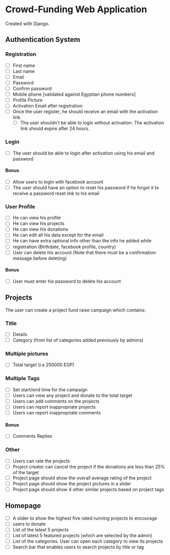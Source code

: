 # Crowd-Funding Web Application
Created with Django.

## Authentication System
### Registration
- [ ] First name
- [ ] Last name
- [ ] Email
- [ ] Password
- [ ] Confirm password
- [ ] Mobile phone [validated against Egyptian phone numbers]
- [ ] Profile Picture
- [ ] Activation Email after registration
- [ ] Once the user register, he should receive an email with the activation link.
    - [ ] The user shouldn’t be able to login without activation. The activation link should expire after 24 hours.

### Login
- [ ] The user should be able to login after activation using his email and password

#### Bonus
- [ ] Allow users to login with facebook account
- [ ] The user should have an option to reset his password if he forgot it to receive a password reset link to his email

### User Profile
- [ ] He can view his profile
- [ ] He can view his projects
- [ ] He can view his donations
- [ ] He can edit all his data except for the email
- [ ] He can have extra optional info other than the info he added while
- [ ] registration (Birthdate, facebook profile, country)
- [ ] User can delete his account (Note that there must be a confirmation message before deleting)

#### Bonus
- [ ] User must enter his password to delete his account

## Projects
The user can create a project fund raise campaign which contains:
### Title
- [ ] Details
- [ ] Category (from list of categories added previously by admins)
### Multiple pictures
- [ ] Total target (i.e 250000 EGP)
### Multiple Tags
- [ ] Set start/end time for the campaign
- [ ] Users can view any project and donate to the total target
- [ ] Users can add comments on the projects
- [ ] Users can report inappropriate projects
- [ ] Users can report inappropriate comments
#### Bonus
- [ ] Comments Replies
### Other
- [ ] Users can rate the projects
- [ ] Project creator can cancel the project if the donations are less than 25% of the target
- [ ] Project page should show the overall average rating of the project
- [ ] Project page should show the project pictures in a slider
- [ ] Project page should show 4 other similar projects based on project tags

## Homepage
- [ ] A slider to show the highest five rated running projects to encourage
- [ ] users to donate
- [ ] List of the latest 5 projects
- [ ] List of latest 5 featured projects (which are selected by the admin)
- [ ] List of the categories. User can open each category to view its projects
- [ ] Search bar that enables users to search projects by title or tag